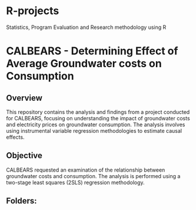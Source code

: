 # R-projects
Statistics, Program Evaluation and Research methodology using R



# CALBEARS - Determining Effect of Average Groundwater costs on Consumption
## Overview
This repository contains the analysis and findings from a project conducted for CALBEARS, focusing on understanding the impact of groundwater costs and electricity prices on groundwater consumption. The analysis involves using instrumental variable regression methodologies to estimate causal effects.

## Objective
CALBEARS requested an examination of the relationship between groundwater costs and consumption. The analysis is performed using a two-stage least squares (2SLS) regression methodology.

## Folders: 
